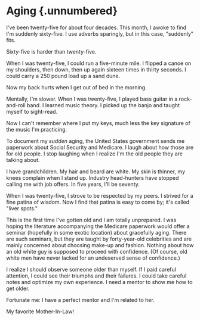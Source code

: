 # Aging {.unnumbered}

I've been twenty-five for about four decades. This month, I awoke to find I'm suddenly sixty-five. I use adverbs sparingly, but in this case, "suddenly" fits.

Sixty-five is harder than twenty-five.

When I was twenty-five, I could run a five-minute mile. I flipped a canoe on my shoulders, then down, then up again sixteen times in thirty seconds. I could carry a 250 pound load up a sand dune.

Now my back hurts when I get out of bed in the morning.

Mentally, I'm slower. When I was twenty-five, I played bass guitar in a rock-and-roll band. I learned music theory. I picked up the banjo and taught myself to sight-read.

Now I can't remember where I put my keys, much less the key signature of the music I'm practicing.

To document my *sudden* aging, the United States government sends me paperwork about Social Security and Medicare. I laugh about how those are for old people. I stop laughing when I realize I'm the old people they are talking about.

I have grandchildren. My hair and beard are white. My skin is thinner, my knees complain when I stand up. Industry head-hunters have stopped calling me with job offers. In five years, I'll be seventy.

When I was twenty-five, I strove to be respected by my peers. I strived for a fine patina of wisdom. Now I find that patina is easy to come by; it's called "liver spots."

This is the first time I've gotten old and I am totally unprepared. I was hoping the literature accompanying the Medicare paperwork would offer a seminar (hopefully in some exotic location) about gracefully aging. There are such seminars, but they are taught by forty-year-old celebrities and are mainly concerned about choosing make-up and fashion. Nothing about how an old white guy is supposed to proceed with confidence. (Of course, old white men have never lacked for an undeserved sense of confidence.)

I realize I should observe someone older than myself. If I paid careful attention, I could see their triumphs and their failures. I could take careful notes and optimize my own experience. I need a mentor to show me how to get older.

Fortunate me: I have a perfect mentor and I'm related to her.

My favorite Mother-In-Law!
